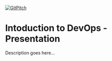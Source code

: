 [![GitPitch](https://gitpitch.com/assets/badge.svg)](https://gitpitch.com/IntroToDevOps/Presentation/master)

# Intoduction to DevOps - Presentation

Description goes here...
